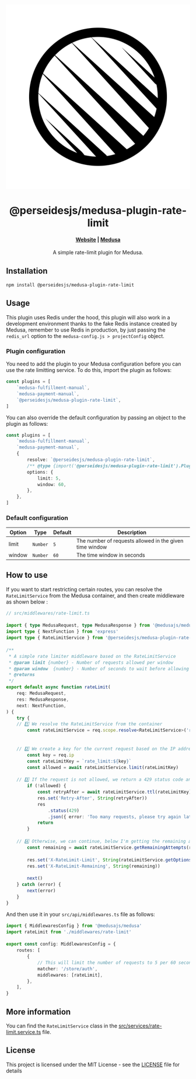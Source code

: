 <p align="center">
  <a href="https://www.github.com/perseidesjs">
  <picture>
    <source media="(prefers-color-scheme: dark)" srcset="./.r/dark.png" width="128" height="128">
    <source media="(prefers-color-scheme: light)" srcset="./.r/light.png" width="128" height="128">
    <img alt="Perseides logo" src="./.r/light.png">
    </picture>
  </a>
</p>
<h1 align="center">
  @perseidesjs/medusa-plugin-rate-limit
</h1>

<h4 align="center">
  <a href="https://perseides.org">Website</a> |
  <a href="https://www.medusajs.com">Medusa</a>
</h4>

<p align="center">
  A simple rate-limit plugin for Medusa.
</p>

<h2>
  Installation
</h2>

```bash
npm install @perseidesjs/medusa-plugin-rate-limit
```

<h2>
  Usage
</h2>
<p>
This plugin uses Redis under the hood, this plugin will also work in a development environment thanks to the fake Redis instance created by Medusa, remember to use Redis in production, by just passing the <code>redis_url</code> option to the <code>medusa-config.js > projectConfig</code> object.
</p>

<h3>
  Plugin configuration
</h3>

<p>
You need to add the plugin to your Medusa configuration before you can use the rate limitting service. To do this, import the plugin as follows: 
</p>

```ts
const plugins = [
	`medusa-fulfillment-manual`,
	`medusa-payment-manual`,
	`@perseidesjs/medusa-plugin-rate-limit`,
]
```

<p>You can also override the default configuration by passing an object to the plugin as follows: </p>

```ts
const plugins = [
	`medusa-fulfillment-manual`,
	`medusa-payment-manual`,
	{
		resolve: `@perseidesjs/medusa-plugin-rate-limit`,
		/** @type {import('@perseidesjs/medusa-plugin-rate-limit').PluginOptions} */
		options: {
			limit: 5,
			window: 60,
		},
	},
]
```

<h3> Default configuration </h3>

<table>
  <thead>
    <tr>
      <th>Option</th>
      <th>Type</th>
      <th>Default</th>
      <th>Description</th>
    </tr>
  </thead>
  <tbody>
    <tr>
      <td>limit</td>
      <td><code>Number</code></td>
      <td><code>5</code></td>
      <td>The number of requests allowed in the given time window</td>
    </tr>
    <tr>
      <td>window</td>
      <td><code>Number</code></td>
      <td><code>60</code></td>
      <td>The time window in seconds</td>   
    </tr>
  </tbody>
</table>

<h2>
  How to use
</h2>

<p>
    If you want to start restricting certain routes, you can resolve the <code>RateLimitService</code> from the Medusa container, and then create middleware as shown below :
</p>

```ts
// src/middlewares/rate-limit.ts

import { type MedusaRequest, type MedusaResponse } from '@medusajs/medusa'
import type { NextFunction } from 'express'
import type { RateLimitService } from '@perseidesjs/medusa-plugin-rate-limit'

/**
 * A simple rate limiter middleware based on the RateLimitService
 * @param limit {number} - Number of requests allowed per window
 * @param window  {number} - Number of seconds to wait before allowing requests again
 * @returns
 */
export default async function rateLimit(
	req: MedusaRequest,
	res: MedusaResponse,
	next: NextFunction,
) {
	try {
    // 1️⃣ We resolve the RateLimitService from the container
		const rateLimitService = req.scope.resolve<RateLimitService>('rateLimitService')


    // 2️⃣ We create a key for the current request based on the IP address for example
		const key = req.ip 
		const rateLimitKey = `rate_limit:${key}`
		const allowed = await rateLimitService.limit(rateLimitKey)

    // 3️⃣ If the request is not allowed, we return a 429 status code and a JSON response with an error message
		if (!allowed) {
			const retryAfter = await rateLimitService.ttl(rateLimitKey)
			res.set('Retry-After', String(retryAfter))
			res
				.status(429)
				.json({ error: 'Too many requests, please try again later.' })
			return
		}

    // 4️⃣ Otherwise, we can continue, below I'm getting the remaining attempts for the current key for example
		const remaining = await rateLimitService.getRemainingAttempts(rateLimitKey)

		res.set('X-RateLimit-Limit', String(rateLimitService.getOptions().limit))
		res.set('X-RateLimit-Remaining', String(remaining))

		next()
	} catch (error) {
		next(error)
	}
}
```

<p>And then use it in your <code>src/api/middlewares.ts</code> file as follows:</p>

```ts
import { MiddlewaresConfig } from '@medusajs/medusa'
import rateLimit from './middlewares/rate-limit'

export const config: MiddlewaresConfig = {
	routes: [
		{
			// This will limit the number of requests to 5 per 60 seconds on the auth route
			matcher: '/store/auth',
			middlewares: [rateLimit],
		},
	],
}
```

<h2> More information </h2>
<p> You can find the <code>RateLimitService</code> class in the <a href="https://github.com/perseidesjs/medusa-plugin-rate-limit/blob/main/src/services/rate-limit.service.ts">src/services/rate-limit.service.ts</a> file.</p>

<h2>License</h2>
<p> This project is licensed under the MIT License - see the <a href="./LICENSE.md">LICENSE</a> file for details</p>
